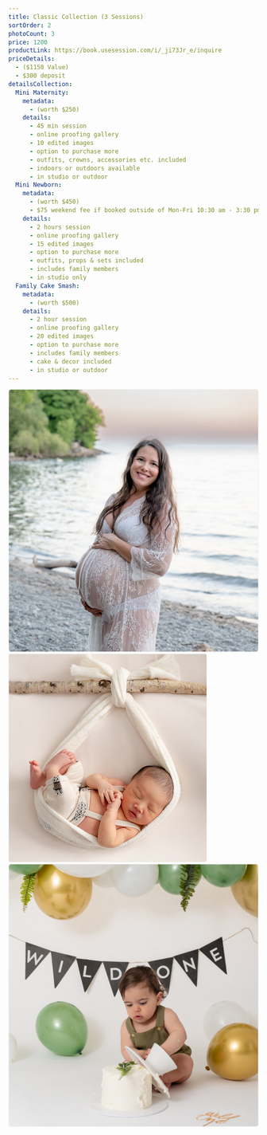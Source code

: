 ```yaml
---
title: Classic Collection (3 Sessions)
sortOrder: 2
photoCount: 3
price: 1200
productLink: https://book.usesession.com/i/_ji73Jr_e/inquire
priceDetails:
  - ($1150 Value)
  - $300 deposit
detailsCollection:
  Mini Maternity:
    metadata:
      - (worth $250)
    details:
      - 45 min session
      - online proofing gallery
      - 10 edited images
      - option to purchase more
      - outfits, crowns, accessories etc. included
      - indoors or outdoors available
      - in studio or outdoor
  Mini Newborn:
    metadata:
      - (worth $450)
      - $75 weekend fee if booked outside of Mon-Fri 10:30 am - 3:30 pm
    details:
      - 2 hours session
      - online proofing gallery
      - 15 edited images
      - option to purchase more
      - outfits, props & sets included
      - includes family members
      - in studio only
  Family Cake Smash:
    metadata:
      - (worth $500)
    details:
      - 2 hour session
      - online proofing gallery
      - 20 edited images
      - option to purchase more
      - includes family members
      - cake & decor included
      - in studio or outdoor
---
```


![Pregnant woman on beach](../../assets/pregoOnBeach.jpg)
![Baby In Sling](../../assets/BabyInSling.png)
![Wild One](../../assets/wildOne.jpg)
